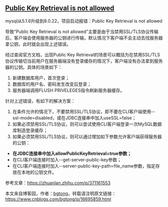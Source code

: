 ## [Public Key Retrieval is not allowed](https://www.cnblogs.com/bgtong/p/16695859.html)

mysql从5.1.6升级到8.0.22，项目启动报错：Public Key Retrieval is not allowed

导致“Public Key Retrieval is not allowed”主要是由于当禁用SSL/TLS协议传输后，客户端会使用服务器的公钥进行传输，默认情况下客户端不会主动去找服务器拿公钥，此时就会出现上述错误。

经过查阅官方文档，出现Public Key Retrieval的场景可以概括为在禁用SSL/TLS协议传输切当前用户在服务器端没有登录缓存的情况下，客户端没有办法拿到服务器的公钥。具体的场景如下：

1. 新建数据库用户，首次登录；
2. 数据库的用户名、密码发生改变后登录；
3. 服务器端调用FLUSH PRIVELEGES指令刷新服务器缓存。

针对上述错误，有如下的解决方案：

1. 在条件允许的情况下，不要禁用SSL/TLS协议，即不要在CLI客户端使用--ssl-mode=disabled，或在JDBC连接串中加入useSSL=false；
2. 如果必须禁用SSL/TLS协议，则可以尝试使用CLI客户端登录一次MySQL数据库制造登录缓存；
3. 如果必须禁用SSL/TLS协议，则可以通过增加如下参数允许客户端获得服务器的公钥：

- **在JDBC连接串中加入allowPublicKeyRetrieval=true参数；**
- 在CLI客户端连接时加入--get-server-public-key参数；
- 在CLI客户端连接时加入--server-public-key-path=file_name参数，指定存放在本地的公钥文件。

参考文章：https://zhuanlan.zhihu.com/p/371161553

本文来自博客园，作者：[bgtong](https://www.cnblogs.com/bgtong/)，转载请注明原文链接：https://www.cnblogs.com/bgtong/p/16695859.html
